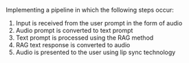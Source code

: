 Implementing a pipeline in which the following steps occur:
1. Input is received from the user prompt in the form of audio
2. Audio prompt is converted to text prompt
3. Text prompt is processed using the RAG method
4. RAG text response is converted to audio
5. Audio is presented to the user using lip sync technology
